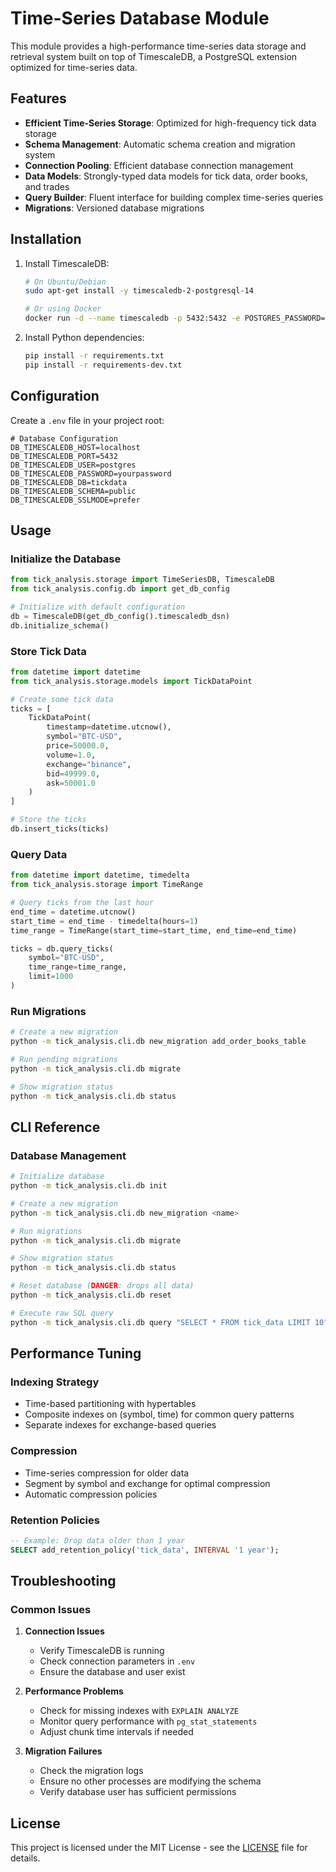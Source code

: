 # Time-Series Database Module

This module provides a high-performance time-series data storage and retrieval system 
built on top of TimescaleDB, a PostgreSQL extension optimized for time-series data.

## Features

- **Efficient Time-Series Storage**: Optimized for high-frequency tick data storage
- **Schema Management**: Automatic schema creation and migration system
- **Connection Pooling**: Efficient database connection management
- **Data Models**: Strongly-typed data models for tick data, order books, and trades
- **Query Builder**: Fluent interface for building complex time-series queries
- **Migrations**: Versioned database migrations

## Installation

1. Install TimescaleDB:
   ```bash
   # On Ubuntu/Debian
   sudo apt-get install -y timescaledb-2-postgresql-14
   
   # Or using Docker
   docker run -d --name timescaledb -p 5432:5432 -e POSTGRES_PASSWORD=password timescale/timescaledb:latest-pg14
   ```

2. Install Python dependencies:
   ```bash
   pip install -r requirements.txt
   pip install -r requirements-dev.txt
   ```

## Configuration

Create a `.env` file in your project root:

```env
# Database Configuration
DB_TIMESCALEDB_HOST=localhost
DB_TIMESCALEDB_PORT=5432
DB_TIMESCALEDB_USER=postgres
DB_TIMESCALEDB_PASSWORD=yourpassword
DB_TIMESCALEDB_DB=tickdata
DB_TIMESCALEDB_SCHEMA=public
DB_TIMESCALEDB_SSLMODE=prefer
```

## Usage

### Initialize the Database

```python
from tick_analysis.storage import TimeSeriesDB, TimescaleDB
from tick_analysis.config.db import get_db_config

# Initialize with default configuration
db = TimescaleDB(get_db_config().timescaledb_dsn)
db.initialize_schema()
```

### Store Tick Data

```python
from datetime import datetime
from tick_analysis.storage.models import TickDataPoint

# Create some tick data
ticks = [
    TickDataPoint(
        timestamp=datetime.utcnow(),
        symbol="BTC-USD",
        price=50000.0,
        volume=1.0,
        exchange="binance",
        bid=49999.0,
        ask=50001.0
    )
]

# Store the ticks
db.insert_ticks(ticks)
```

### Query Data

```python
from datetime import datetime, timedelta
from tick_analysis.storage import TimeRange

# Query ticks from the last hour
end_time = datetime.utcnow()
start_time = end_time - timedelta(hours=1)
time_range = TimeRange(start_time=start_time, end_time=end_time)

ticks = db.query_ticks(
    symbol="BTC-USD",
    time_range=time_range,
    limit=1000
)
```

### Run Migrations

```bash
# Create a new migration
python -m tick_analysis.cli.db new_migration add_order_books_table

# Run pending migrations
python -m tick_analysis.cli.db migrate

# Show migration status
python -m tick_analysis.cli.db status
```

## CLI Reference

### Database Management

```bash
# Initialize database
python -m tick_analysis.cli.db init

# Create a new migration
python -m tick_analysis.cli.db new_migration <name>

# Run migrations
python -m tick_analysis.cli.db migrate

# Show migration status
python -m tick_analysis.cli.db status

# Reset database (DANGER: drops all data)
python -m tick_analysis.cli.db reset

# Execute raw SQL query
python -m tick_analysis.cli.db query "SELECT * FROM tick_data LIMIT 10"
```

## Performance Tuning

### Indexing Strategy

- Time-based partitioning with hypertables
- Composite indexes on (symbol, time) for common query patterns
- Separate indexes for exchange-based queries

### Compression

- Time-series compression for older data
- Segment by symbol and exchange for optimal compression
- Automatic compression policies

### Retention Policies

```sql
-- Example: Drop data older than 1 year
SELECT add_retention_policy('tick_data', INTERVAL '1 year');
```

## Troubleshooting

### Common Issues

1. **Connection Issues**
   - Verify TimescaleDB is running
   - Check connection parameters in `.env`
   - Ensure the database and user exist

2. **Performance Problems**
   - Check for missing indexes with `EXPLAIN ANALYZE`
   - Monitor query performance with `pg_stat_statements`
   - Adjust chunk time intervals if needed

3. **Migration Failures**
   - Check the migration logs
   - Ensure no other processes are modifying the schema
   - Verify database user has sufficient permissions

## License

This project is licensed under the MIT License - see the [LICENSE](LICENSE) file for details.
